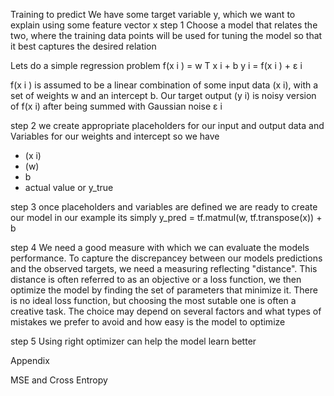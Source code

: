 Training to predict
We have some target variable y, which we want to explain using some feature vector x
step 1
Choose a model that relates the two, where the training data points will be used for tuning the model
so that it best captures the desired relation

Lets do a simple regression problem
f(x i ) = w T x i + b
y i = f(x i ) + ε i

f(x i ) is assumed to be a linear combination of some input data (x i), with a set of weights w and an intercept b. Our target output (y i) is noisy version of f(x i) after being summed with Gaussian noise ε i

step 2 
we create appropriate placeholders for our input and output data and Variables for our weights and intercept
so we have 
* (x i)
* (w)
* b
* actual value or y_true

step 3
once placeholders and variables are defined we are ready to create our model
in our example its simply 
y_pred = tf.matmul(w, tf.transpose(x)) + b

step 4
We need a good measure with which we can evaluate the models performance. To capture the discrepancey between our models predictions and the observed targets, we need a measuring reflecting "distance". This distance is often referred to as an objective or a loss function, we then optimize the model by finding the set of parameters that minimize it.
There is no ideal loss function, but choosing the most sutable one is often a creative task. The choice may depend on several factors and what types of mistakes we prefer to avoid and how easy is the model to optimize

step 5
Using right optimizer can help the model learn better

Appendix

MSE and Cross Entropy